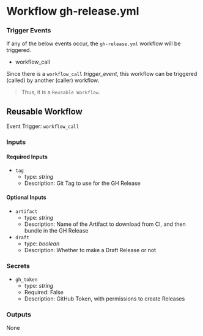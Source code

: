 # Workflow gh-release.yml

### Trigger Events

If any of the below events occur, the `gh-release.yml` workflow will be triggered.

- workflow_call

Since there is a `workflow_call` _trigger_event_, this workflow can be triggered (called) by another (caller) workflow.
> Thus, it is a `Reusable Workflow`.


## Reusable Workflow

Event Trigger: `workflow_call`

### Inputs

#### Required Inputs

- `tag`
    - type: _string_
    - Description: Git Tag to use for the GH Release

#### Optional Inputs

- `artifact`
    - type: _string_
    - Description: Name of the Artifact to download from CI, and then bundle in the GH Release
- `draft`
    - type: _boolean_
    - Description: Whether to make a Draft Release or not

### Secrets

- `gh_token`
    - type: _string_
    - Required: False
    - Description: GitHub Token, with permissions to create Releases

### Outputs

None

